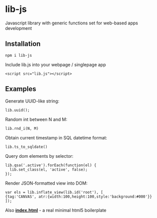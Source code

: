 # lib-js
Javascript library with generic functions set for web-based apps development

## Installation
```
npm i lib-js
```

Include lib.js into your webpage / singlepage app
```
<script src="lib.js"></script>
```

## Examples

Generate UUID-like string:
```
lib.uuid();
```

Random int between N and M:
```
lib.rnd_i(N, M)
```

Obtain current timestamp in SQL datetime format:
```
lib.ts_to_sqldate()
```

Query dom elements by selector:
```
lib.qsa('.active').forEach(function(el) {
  lib.set_class(el, 'active', false);
});
```

Render JSON-formatted view into DOM:
```
var els = lib.inflate_view(lib.id('root'), [ 
{tag:'CANVAS', atr:{width:100,height:100,style:'background:#000'}}
]);
```

Also [**index.html**](index.html) - a real minimal html5 boilerplate